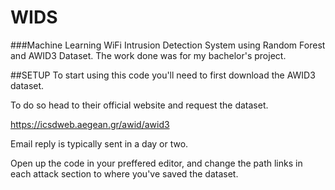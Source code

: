 # WIDS
###Machine Learning WiFi Intrusion Detection System using Random Forest and AWID3 Dataset.
The work done was for my bachelor's project. 

##SETUP
To start using this code you'll need to first download the AWID3 dataset.

To do so head to their official website and request the dataset.

  https://icsdweb.aegean.gr/awid/awid3

Email reply is typically sent in a day or two.

Open up the code in your preffered editor, and change the path links in each attack section to where you've saved the dataset.


